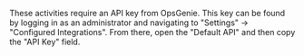 These activities require an API key from OpsGenie.  This key can be found by logging in as an administrator and navigating to "Settings" -> "Configured Integrations".  From there, open the "Default API" and then copy the "API Key" field.
